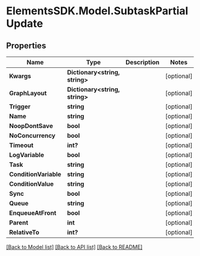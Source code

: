 # ElementsSDK.Model.SubtaskPartialUpdate

## Properties

Name | Type | Description | Notes
------------ | ------------- | ------------- | -------------
**Kwargs** | **Dictionary&lt;string, string&gt;** |  | [optional] 
**GraphLayout** | **Dictionary&lt;string, string&gt;** |  | [optional] 
**Trigger** | **string** |  | [optional] 
**Name** | **string** |  | [optional] 
**NoopDontSave** | **bool** |  | [optional] 
**NoConcurrency** | **bool** |  | [optional] 
**Timeout** | **int?** |  | [optional] 
**LogVariable** | **bool** |  | [optional] 
**Task** | **string** |  | [optional] 
**ConditionVariable** | **string** |  | [optional] 
**ConditionValue** | **string** |  | [optional] 
**Sync** | **bool** |  | [optional] 
**Queue** | **string** |  | [optional] 
**EnqueueAtFront** | **bool** |  | [optional] 
**Parent** | **int** |  | [optional] 
**RelativeTo** | **int?** |  | [optional] 

[[Back to Model list]](../README.md#documentation-for-models) [[Back to API list]](../README.md#documentation-for-api-endpoints) [[Back to README]](../README.md)

